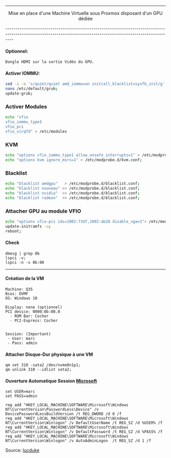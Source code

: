 ----------------------------------------------------------------------------------------------------------------------------------------------------------------
<p align='center'> Mise en place d'une Machine Virtuelle sous Proxmox disposant d'un GPU dédiée </p>
----------------------------------------------------------------------------------------------------------------------------------------------------------------


#### Optionnel:
```
Dongle HDMI sur la sortie Vidéo du GPU.
```

#### Activer IOMMU:
```bash
sed -i -e 's/quiet/quiet amd_iommu=on initcall_blacklist=sysfb_init/g' /etc/default/grub;
nano /etc/default/grub;
update-grub;
```

### Activer Modules
```bash
echo "vfio
vfio_iommu_type1
vfio_pci
vfio_virqfd" > /etc/modules
```

### KVM
```bash
echo "options vfio_iommu_type1 allow_unsafe_interrupts=1" > /etc/modprobe.d/iommu_unsafe_interrupts.conf;
echo "options kvm ignore_msrs=1" > /etc/modprobe.d/kvm.conf;
```

### Blacklist
```bash
echo "blacklist amdgpu"   > /etc/modprobe.d/blacklist.conf;
echo "blacklist nouveau" >> /etc/modprobe.d/blacklist.conf;
echo "blacklist nvidia"  >> /etc/modprobe.d/blacklist.conf;
echo "blacklist radeon"  >> /etc/modprobe.d/blacklist.conf;
```

### Attacher GPU au module VFIO
```bash
echo "options vfio-pci ids=1002:73df,1002:ab28 disable_vga=1"> /etc/modprobe.d/vfio.conf;
update-initramfs -u;
reboot;
```

#### Check
```
dmesg | grep 0b
lspci -v;
lspci -n -s 0b:00
```


------------------------------------------------------------------------------------------------------------------------------------------------------------

#### Création de la VM
```
Machine: Q35
Bios: OVMF
OS: Windows 10

Display: none (optionnel)
PCI device: 0000:0b:00.0
  - ROM Bar: Cocher
  - PCI-Express: Cocher


Session: (Important)
 - User: marc
 - Pass: admin
```

#### Attacher Disque-Dur physique à une VM
```
qm set 310 -sata2 /dev/nvme0n1p1;
qm unlink 310 --idlist sata2;
```

#### Ouverture Automatique Session [Microsoft](https://learn.microsoft.com/fr-fr/troubleshoot/windows-server/user-profiles-and-logon/turn-on-automatic-logon)
```
set USER=marc
set PASS=admin

reg add "HKEY_LOCAL_MACHINE\SOFTWARE\Microsoft\Windows NT\CurrentVersion\PasswordLess\Device" /v DevicePasswordLessBuildVersion /t REG_DWORD /d 0 /f
reg add "HKEY_LOCAL_MACHINE\SOFTWARE\Microsoft\Windows NT\CurrentVersion\Winlogon" /v DefaultUserName /t REG_SZ /d %USER% /f
reg add "HKEY_LOCAL_MACHINE\SOFTWARE\Microsoft\Windows NT\CurrentVersion\Winlogon" /v DefaultPassword /t REG_SZ /d %PASS% /f
reg add "HKEY_LOCAL_MACHINE\SOFTWARE\Microsoft\Windows NT\CurrentVersion\Winlogon" /v AutoAdminLogon  /t REG_SZ /d 1 /f
```

Source:
[lucduke](https://github.com/lucduke/proxmox/blob/main/3-vm-gaming.md)
